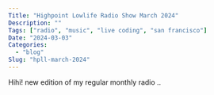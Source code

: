 ```yaml
---
Title: "Highpoint Lowlife Radio Show March 2024"
Description: ""
Tags: ["radio", "music", "live coding", "san francisco"]
Date: "2024-03-03"
Categories:
  - "blog"
Slug: "hpll-march-2024"
---
```


Hihi! new edition of my regular monthly radio ..

<div id="buzzsprout-player-14618604"></div><script src="https://www.buzzsprout.com/1322809/14618604-hpll-radio-march-2024-edition.js?container_id=buzzsprout-player-14618604&player=small" type="text/javascript" charset="utf-8"></script>
